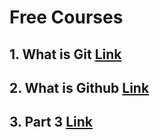 # Free Courses
## 1. What is Git **[Link](https://youtu.be/hrTQipWp6co?si=XQApPyOhQ0ZXWS0u)**
## 2. What is Github **[Link](https://youtu.be/1ibmWyt8hfw?si=kQ2NwcuiVHFm2P73)**
## 3. Part 3 **[Link](https://youtu.be/Q1kHG842HoI?si=Ex257vbFladTcsKP)**
